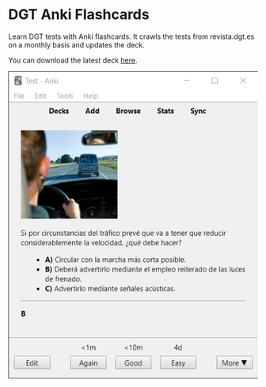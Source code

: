 # DGT Anki Flashcards

Learn DGT tests with Anki flashcards. It crawls the tests from revista.dgt.es on a monthly basis and updates the deck.

You can download the latest deck [here](https://github.com/robertogoam/dgt-anki-flashcards/raw/state/tests-dgt.apkg).

![anki-card-example-screenshot](example.png)
